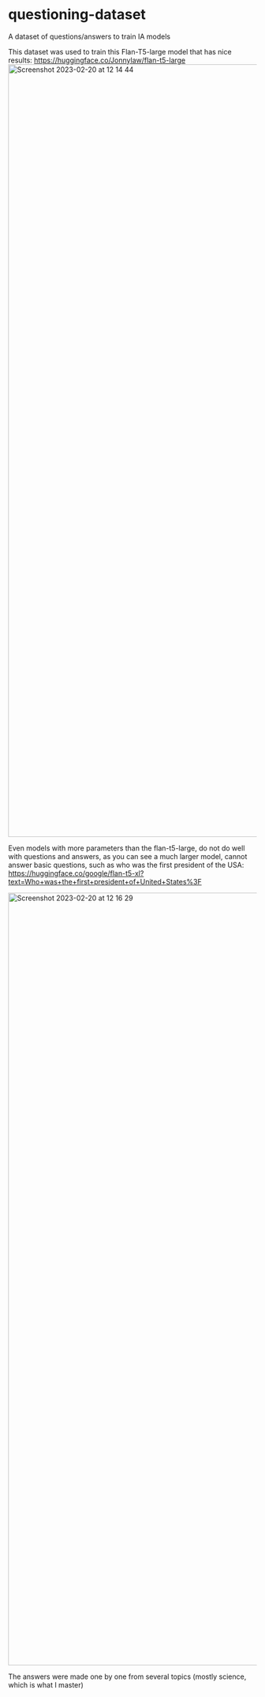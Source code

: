 # questioning-dataset
A dataset of questions/answers to train IA models

This dataset was used to train this Flan-T5-large model that has nice results: https://huggingface.co/Jonnylaw/flan-t5-large
<img width="1564" alt="Screenshot 2023-02-20 at 12 14 44" src="https://user-images.githubusercontent.com/35742643/220144625-2cb07566-d4a5-4f11-a1f6-7af741ef68d0.png">

Even models with more parameters than the flan-t5-large, do not do well with questions and answers, as you can see a much larger model, cannot answer basic questions, such as who was the first president of the USA: https://huggingface.co/google/flan-t5-xl?text=Who+was+the+first+president+of+United+States%3F

<img width="1564" alt="Screenshot 2023-02-20 at 12 16 29" src="https://user-images.githubusercontent.com/35742643/220145497-1f2f4c07-a49b-4a97-bcff-a2ebf5730b3a.png">

The answers were made one by one from several topics (mostly science, which is what I master)
